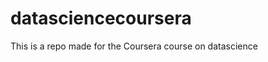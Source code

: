 datasciencecoursera
===================

This is a repo made for the Coursera course on datascience
